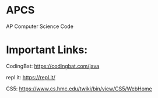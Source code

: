 # APCS

AP Computer Science Code

# Important Links:

CodingBat: https://codingbat.com/java

repl.it: https://repl.it/

CS5: https://www.cs.hmc.edu/twiki/bin/view/CS5/WebHome
